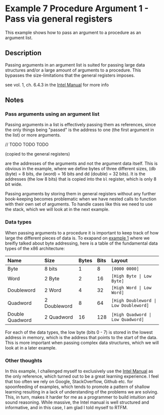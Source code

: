 # Example 7 Procedure Argument 1 - Pass via general registers

This example shows how to pass an argument to a procedure as an argument list.

## Description

Passing arguments in an argument list is suited for passing large data structures and/or a large amount of arguments to a procedure. This bypasses the size-limitations that the general registers imposes.

see vol. 1, ch. 6.4.3 in the [Intel Manual][intel] for more info

## Notes

### Pass arguments using an argument list

Passing arguments in a list is effectively passing them as references, since the only things being "passed" is the address to one (the first argument in the list) or more arguments.


// TODO TODO TODO

(copied to the general registers) 



are the addresses of the arguments and not the argument data itself. This is obvious in the example, where we define bytes of three different sizes, (db (byte) = 8 bits, dw (word) = 16 bits and dd (double) = 32 bits). It is the addresses (the low 8 bits) that is copied into the `bl` register, which is only 8 bit wide.

Passing arguments by storing them in general registers without any further book-keeping becomes problematic when we have nested calls to function with their own set of arguments. To handle cases like this we need to use the stack, which we will look at in the next example.

### Data types

When passing arguments to a procedure it is important to keep track of how large the different pieces of data is. To exapand on [example 1] where we breifly talked about byte addressing, here is a table of the fundamental data types of the x86 architecture:

| Name            | Size         | Bytes | Bits | Layout                                |
| :-------------- | :----------- | :---- | :--- | :------------------------------------ |
| Byte            | 8 bits       | 1     | 8    | `[0000 0000]`                         |
| Word            | 2 Byte       | 2     | 16   | `[High Byte \| Low Byte]`             |
| Doubleword      | 2 Word       | 4     | 32   | `[High Word \| Low Word]`             |
| Quadword        | 2 Doubleword | 8     | 64   | `[High Doubleword \| Low Doubleword]` |
| Double Quadword | 2 Quadword   | 16    | 128  | `[High Quadword \| Low Quadword]`     |

For each of the data types, the low byte (bits 0 - 7) is stored in the lowest address in memory, which is the address that points to the start of the data. This is more important when passing complex data structures, which we will look at in a later example.

### Other thoughts

In this example, I challenged myself to exclusively use the [Intel Manual][intel] as the only reference, which turned out to be a great learning experience. I feel that too often we rely on Google, StackOverflow, Github etc. for spoonfeeding of examples, which tends to promote a pattern of shallow learning resulting in a lack of understanding of the problems we are solving. This, in turn, makes it harder for me as a programmer to build intuition and sound reasoning. While massive, the Intel manual is well structured and informative, and in this case, I am glad I told myself to RTFM.

[intel]: https://software.intel.com/content/www/us/en/develop/download/
[example 1]: ../001_header/001_header#dx
